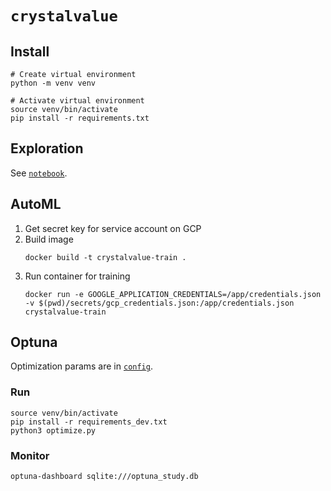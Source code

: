 # `crystalvalue`

## Install 

```
# Create virtual environment
python -m venv venv

# Activate virtual environment
source venv/bin/activate
pip install -r requirements.txt
```

## Exploration 

See [`notebook`](notebook.ipynb).

## AutoML 

1. Get secret key for service account on GCP
2. Build image
    ```
    docker build -t crystalvalue-train .
    ```
3. Run container for training
    ```
    docker run -e GOOGLE_APPLICATION_CREDENTIALS=/app/credentials.json -v $(pwd)/secrets/gcp_credentials.json:/app/credentials.json crystalvalue-train
    ```

## Optuna

Optimization params are in [`config`](config.yaml).

### Run

```
source venv/bin/activate
pip install -r requirements_dev.txt
python3 optimize.py
```

### Monitor

```
optuna-dashboard sqlite:///optuna_study.db
```